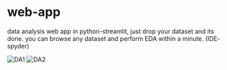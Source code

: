 # web-app
data analysis web app in python-streamlit,
just drop your dataset and its done.
you can browse any dataset and perform EDA within a minute.
(IDE- spyder)





![DA1](https://user-images.githubusercontent.com/106088398/169861225-5cd93559-216a-4938-b87f-9bc66fd67116.png)
![DA2](https://user-images.githubusercontent.com/106088398/169861272-158f70a1-25fa-40f6-8a48-4ffd3d7f2ca4.png)

